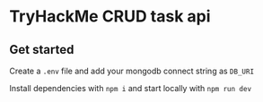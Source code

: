# TryHackMe CRUD task api

## Get started

Create a `.env` file and add your mongodb connect string as `DB_URI`

Install dependencies with `npm i` and start locally with `npm run dev`
